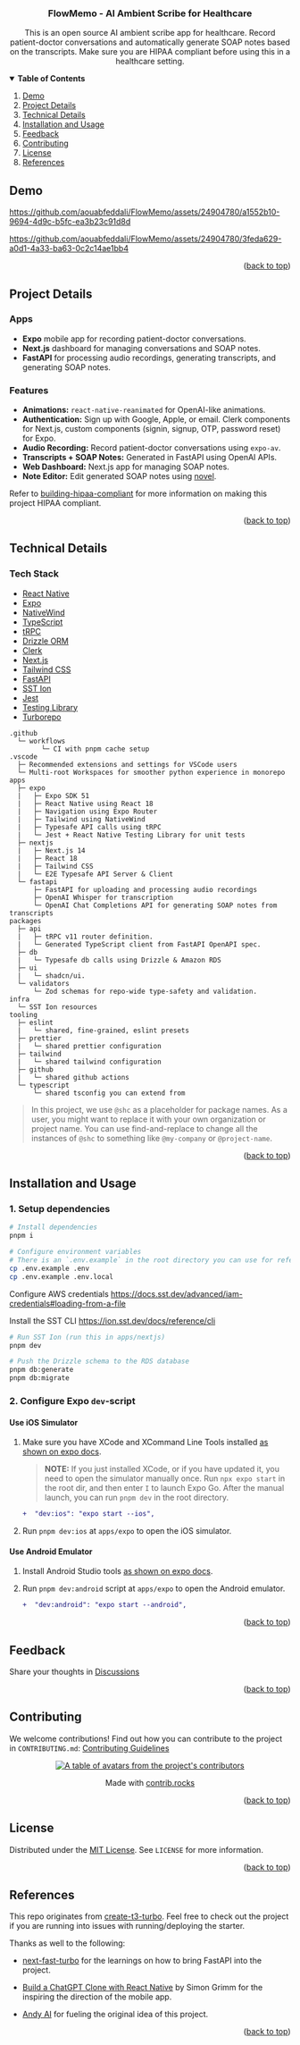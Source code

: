 <a name="readme-top"></a>


<h3 align="center">FlowMemo - AI Ambient Scribe for Healthcare</h3>

  <p align="center">
    This is an open source AI ambient scribe app for healthcare. Record patient-doctor conversations and automatically generate SOAP notes based on the transcripts. Make sure you are HIPAA compliant before using this in a healthcare setting.
  </p>
</div>

<!-- TABLE OF CONTENTS -->
<details open>
  <summary><strong>Table of Contents</strong></summary>
  <ol>
    <li>
      <a href="#demo">Demo</a>
    </li>
    <li><a href="#project-details">Project Details</a></li>
    <li><a href="#technical-details">Technical Details</a></li>
    <li>
      <a href="#installation-and-usage">Installation and Usage</a>
    </li>
    <li><a href="#feedback">Feedback</a></li>
    <li><a href="#contributing">Contributing</a></li>
    <li><a href="#license">License</a></li>
    <li><a href="#references">References</a></li>
  </ol>
</details>

<!-- DEMO -->

## Demo

https://github.com/aouabfeddali/FlowMemo/assets/24904780/a1552b10-9694-4d9c-b5fc-ea3b23c91d8d

https://github.com/aouabfeddali/FlowMemo/assets/24904780/3feda629-a0d1-4a33-ba63-0c2c14ae1bb4

<p align="right">(<a href="#readme-top">back to top</a>)</p>

<!-- PROJECT DETAILS -->

## Project Details

### Apps

- **Expo** mobile app for recording patient-doctor conversations.
- **Next.js** dashboard for managing conversations and SOAP notes.
- **FastAPI** for processing audio recordings, generating transcripts, and generating SOAP notes.

### Features

- **Animations:** `react-native-reanimated` for OpenAI-like animations.
- **Authentication:** Sign up with Google, Apple, or email. Clerk components for Next.js, custom components (signin, signup, OTP, password reset) for Expo.
- **Audio Recording:** Record patient-doctor conversations using `expo-av`.
- **Transcripts + SOAP Notes:** Generated in FastAPI using OpenAI APIs.
- **Web Dashboard:** Next.js app for managing SOAP notes.
- **Note Editor:** Edit generated SOAP notes using [novel](https://novel.sh/).

Refer to [building-hipaa-compliant](https://github.com/zacharypfiz/building-hipaa-compliant) for more information on making this project HIPAA compliant.

<p align="right">(<a href="#readme-top">back to top</a>)</p>

<!-- TECHNICAL DETAILS -->

## Technical Details

### Tech Stack

- [React Native](https://reactnative.dev/)
- [Expo](https://expo.dev/)
- [NativeWind](https://www.nativewind.dev/v4/overview)
- [TypeScript](https://www.typescriptlang.org/)
- [tRPC](https://trpc.io/)
- [Drizzle ORM](https://orm.drizzle.team/)
- [Clerk](https://clerk.com/)
- [Next.js](https://nextjs.org/)
- [Tailwind CSS](https://tailwindcss.com/)
- [FastAPI](https://fastapi.tiangolo.com/)
- [SST Ion](https://ion.sst.dev/)
- [Jest](https://jestjs.io/)
- [Testing Library](https://testing-library.com/)
- [Turborepo](https://turbo.build/repo/docs)

```text
.github
  └─ workflows
        └─ CI with pnpm cache setup
.vscode
  ├─ Recommended extensions and settings for VSCode users
  └─ Multi-root Workspaces for smoother python experience in monorepo
apps
  ├─ expo
  |   ├─ Expo SDK 51
  |   ├─ React Native using React 18
  |   ├─ Navigation using Expo Router
  |   ├─ Tailwind using NativeWind
  |   ├─ Typesafe API calls using tRPC
  |   └─ Jest + React Native Testing Library for unit tests
  ├─ nextjs
  |   ├─ Next.js 14
  |   ├─ React 18
  |   ├─ Tailwind CSS
  |   └─ E2E Typesafe API Server & Client
  └─ fastapi
      ├─ FastAPI for uploading and processing audio recordings
      ├─ OpenAI Whisper for transcription
      └─ OpenAI Chat Completions API for generating SOAP notes from transcripts
packages
  ├─ api
  |   ├─ tRPC v11 router definition.
  |   └─ Generated TypeScript client from FastAPI OpenAPI spec.
  ├─ db
  |   └─ Typesafe db calls using Drizzle & Amazon RDS
  ├─ ui
  |   └─ shadcn/ui.
  └─ validators
      └─ Zod schemas for repo-wide type-safety and validation.
infra
  └─ SST Ion resources
tooling
  ├─ eslint
  |   └─ shared, fine-grained, eslint presets
  ├─ prettier
  |   └─ shared prettier configuration
  ├─ tailwind
  |   └─ shared tailwind configuration
  ├─ github
  |   └─ shared github actions
  └─ typescript
      └─ shared tsconfig you can extend from
```

> In this project, we use `@shc` as a placeholder for package names. As a user, you might want to replace it with your own organization or project name. You can use find-and-replace to change all the instances of `@shc` to something like `@my-company` or `@project-name`.

<p align="right">(<a href="#readme-top">back to top</a>)</p>

<!-- INSTALLATION AND USAGE -->

## Installation and Usage

### 1. Setup dependencies

```bash
# Install dependencies
pnpm i

# Configure environment variables
# There is an `.env.example` in the root directory you can use for reference
cp .env.example .env
cp .env.example .env.local
```

Configure AWS credentials
<https://docs.sst.dev/advanced/iam-credentials#loading-from-a-file>

Install the SST CLI
<https://ion.sst.dev/docs/reference/cli>

```bash
# Run SST Ion (run this in apps/nextjs)
pnpm dev

# Push the Drizzle schema to the RDS database
pnpm db:generate
pnpm db:migrate
```

### 2. Configure Expo `dev`-script

#### Use iOS Simulator

1. Make sure you have XCode and XCommand Line Tools installed [as shown on expo docs](https://docs.expo.dev/workflow/ios-simulator).

   > **NOTE:** If you just installed XCode, or if you have updated it, you need to open the simulator manually once. Run `npx expo start` in the root dir, and then enter `I` to launch Expo Go. After the manual launch, you can run `pnpm dev` in the root directory.

   ```diff
   +  "dev:ios": "expo start --ios",
   ```

2. Run `pnpm dev:ios` at `apps/expo` to open the iOS simulator.

#### Use Android Emulator

1. Install Android Studio tools [as shown on expo docs](https://docs.expo.dev/workflow/android-studio-emulator).

2. Run `pnpm dev:android` script at `apps/expo` to open the Android emulator.

   ```diff
   +  "dev:android": "expo start --android",
   ```

<p align="right">(<a href="#readme-top">back to top</a>)</p>

<!-- FEEDBACK -->

## Feedback

Share your thoughts in [Discussions](https://github.com/aouabfeddali/FlowMemo/discussions)

<p align="right">(<a href="#readme-top">back to top</a>)</p>

<!-- CONTRIBUTING -->

## Contributing

We welcome contributions! Find out how you can contribute to the project in `CONTRIBUTING.md`: [Contributing Guidelines](https://github.com/aouabfeddali/FlowMemo/blob/main/CONTRIBUTING.md)

<a href="https://github.com/aouabfeddali/FlowMemo/graphs/contributors">
  <p align="center">
    <img src="https://contrib.rocks/image?repo=aouabfeddali/FlowMemo" alt="A table of avatars from the project's contributors" />
  </p>
</a>

<p align="center">
  Made with <a rel="noopener noreferrer" target="_blank" href="https://contrib.rocks">contrib.rocks</a>
</p>

<p align="right">(<a href="#readme-top">back to top</a>)</p>

<!-- LICENSE -->

## License

Distributed under the [MIT License](https://github.com/aouabfeddali/FlowMemo/blob/main/LICENSE). See `LICENSE` for more information.

<p align="right">(<a href="#readme-top">back to top</a>)</p>

<!-- REFERENCES -->

## References

This repo originates from [create-t3-turbo](https://github.com/t3-oss/create-t3-turbo). Feel free to check out the project if you are running into issues with running/deploying the starter.

Thanks as well to the following:

- [next-fast-turbo](https://github.com/cording12/next-fast-turbo) for the learnings on how to bring FastAPI into the project.

- [Build a ChatGPT Clone with React Native](https://youtu.be/8ztx68SUOQo?si=f-HCi6K1qpVX-ATV) by Simon Grimm for the inspiring the direction of the mobile app.

- [Andy AI](https://www.ycombinator.com/companies/andy-ai) for fueling the original idea of this project.

<p align="right">(<a href="#readme-top">back to top</a>)</p>
